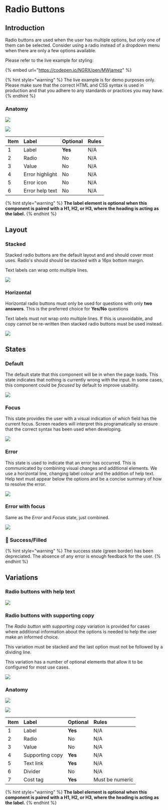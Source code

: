 # Radio Buttons

## Introduction

Radio buttons are used when the user has multiple options, but only one of them can be selected. Consider using a radio instead of a dropdown menu when there are only a few options available.

Please refer to the live example for styling:

{% embed url="https://codepen.io/NGRX/pen/MWjamez" %}

{% hint style="warning" %}
The live example is for demo purposes only. Please make sure that the correct HTML and CSS syntax is used in production and that you adhere to any standards or practices you may have.
{% endhint %}

### Anatomy

![](../../.gitbook/assets/spec_anatomy_radio%20%281%29.png)

![](../../.gitbook/assets/spec_anatomy_padding_radio%20%281%29.png)



| Item | Label | Optional | Rules |
| :--- | :--- | :--- | :--- |
| 1 | Label | **Yes** | N/A |
| 2 | Radio | No | N/A |
| 3 | Value | No | N/A |
| 4 | Error highlight | No | N/A |
| 5 | Error icon | No | N/A |
| 6 | Error help text | No | N/A |

{% hint style="warning" %}
**The label element is optional when this component is paired with a H1, H2, or H3, where the heading is acting as the label.**
{% endhint %}

## Layout

### Stacked

Stacked radio buttons are the default layout and and should cover most uses. Radio's should should be stacked with a 16px bottom margin.

Text labels can wrap onto multiple lines.

![](../../.gitbook/assets/variations_stacked_radio.png)

### Horizontal

Horizontal radio buttons must only be used for questions with only **two answers**. This is the preferred choice for **Yes/No** questions

Text labels must not wrap onto multiple lines. If this is unavoidable, and copy cannot be re-written then stacked radio buttons must be used instead.

![](../../.gitbook/assets/variations_inline_radio.png)

## States

### Default

The default state that this component will be in when the page loads. This state indicates that nothing is currently wrong with the input. In some cases, this component could be _focused_ by default to improve usability.

![](../../.gitbook/assets/states_default_radio.png)

### Focus

This state provides the user with a visual indication of which field has the current focus. Screen readers will interpret this programatically so ensure that the correct syntax has been used when developing.

![](../../.gitbook/assets/states_focus_radio.png)

### Error

This state is used to indicate that an error has occurred. This is communicated by combining visual changes and additional elements. We use a horizontal line, changing label colour and the addition of help text. Help text must appear below the options and be a concise summary of how to resolve the error. 

![](../../.gitbook/assets/states_error_radio%20%281%29.png)

### Error with focus

Same as the _Error_ and _Focus_ state, just combined.

![](../../.gitbook/assets/states_error-focus_radio%20%281%29.png)

### 🚫 Success/Filled

{% hint style="warning" %}
The success state \(green border\) has been depreciated. The absence of any error is enough feedback for the user.
{% endhint %}

## Variations

### Radio buttons with help text

![](../../.gitbook/assets/variations_help_radio.png)

### Radio buttons with supporting copy

The _Radio button with supporting copy_ variation is provided for cases where additional information about the options is needed to help the user make an informed choice.

This variation must be stacked and the last option must not be followed by a dividing line.

This variation has a number of optional elements that allow it to be configured for most use cases.

![](../../.gitbook/assets/variation_with-copy_radio.png)

### Anatomy

![](../../.gitbook/assets/variation_with-copy_spec_radio.png)

![](../../.gitbook/assets/variation_with-copy_spec_padding_radio.png)

| Item | Label | Optional | Rules |
| :--- | :--- | :--- | :--- |
| 1 | Label | **Yes** | N/A |
| 2 | Radio | No | N/A |
| 3 | Value | No | N/A |
| 4 | Supporting copy | **Yes** | N/A |
| 5 | Text link | **Yes** | N/A |
| 6 | Divider | No | N/A |
| 7 | Cost tag | **Yes** | Must be numeric |

{% hint style="warning" %}
**The label element is optional when this component is paired with a H1, H2, or H3, where the heading is acting as the label.**
{% endhint %}



